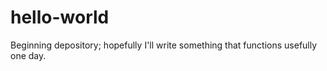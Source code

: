 # hello-world
Beginning depository; hopefully I'll write something that functions usefully one day.
